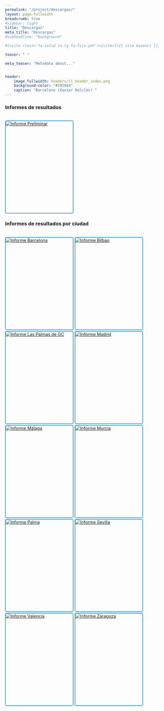 ```yaml
---
permalink: "/project/descargas/"
layout: page-fullwidth
breadcrumb: true
#sidebar: right
title: "Descargas"
meta_title: "Descargas"
#subheadline: "Background"

#[<cite class='fa-solid fa-lg fa-file-pdf'></cite>]({{ site.baseurl }}/files/informe_leonardo_preliminar_enero24.pdf)

teaser: " " 

meta_teaser: "Metadata about..."


header:
    image_fullwidth: headers/cl_header_index.png
    background-color: "#19294d"
    caption: "Barcelona (Xavier Delclòs) "
---
```


### Informes de resultados


<html lang="es">
<br>

<head>
  <meta charset="UTF-8">
  <meta name="viewport" content="width=device-width, initial-scale=1.0">
  <style>
    /* Estilo normal del botón */
    .custom-button {
      display: inline-block;
      overflow: hidden;
      width: 220px;
      height: 300px;
      border: 2px solid #3498db; /* Color del borde del botón */
      border-radius: 5px;
      cursor: pointer;
    }

    .custom-button img {
      width: 100%;
      height: 100%;
      object-fit: cover;
    }

    /* Estilo al pasar el ratón por encima del botón */
    .custom-button:hover {
      border-color: #2980b9; /* Cambia el color del borde al pasar el ratón */
    }
  </style>
</head>
<body>

<a href="{{ site.baseurl }}/files/informe_resultados_css_enero24.pdf" target="_blank" class="custom-button">
  <img src="https://gratet.github.io/ciudades-leonardo/images/img_cos/informe_preliminar.png" alt="Informe Preliminar">
</a>

</body>
</html>

### Informes de resultados por ciudad


<html lang="es">
<br>

<head>
  <meta charset="UTF-8">
  <meta name="viewport" content="width=device-width, initial-scale=1.0">
  <style>
    /* Estilo normal del botón */
    .custom-button {
      display: inline-block;
      overflow: hidden;
      width: 220px;
      height: 300px;
      border: 2px solid #3498db; /* Color del borde del botón */
      border-radius: 5px;
      cursor: pointer;
    }

    .custom-button img {
      width: 100%;
      height: 100%;
      object-fit: cover;
    }

    /* Estilo al pasar el ratón por encima del botón */
    .custom-button:hover {
      border-color: #2980b9; /* Cambia el color del borde al pasar el ratón */
    }
  </style>
</head>
<body>

<a href="{{ site.baseurl }}/files/ir_barcelona_css_enero24.pdf" target="_blank" class="custom-button">
  <img src="https://gratet.github.io/ciudades-leonardo/images/img_cos/informes_ciudades-bcn.jpg" alt="Informe Barcelona">
</a>

<a href="{{ site.baseurl }}/files/ir_bilbao_css_enero24.pdf" target="_blank" class="custom-button">
  <img src="https://gratet.github.io/ciudades-leonardo/images/img_cos/informes_ciudades-bil.jpg" alt="Informe Bilbao">
</a>

<a href="{{ site.baseurl }}/files/ir_laspalmas_css_enero24.pdf" target="_blank" class="custom-button">
  <img src="https://gratet.github.io/ciudades-leonardo/images/img_cos/informes_ciudades-laspalmas.jpg" alt="Informe Las Palmas de GC">
</a>

<a href="{{ site.baseurl }}/files/ir_madrid_css_enero24.pdf" target="_blank" class="custom-button">
  <img src="https://gratet.github.io/ciudades-leonardo/images/img_cos/informes_ciudades-mad.jpg" alt="Informe Madrid">
</a>

<a href="{{ site.baseurl }}/files/ir_malaga_css_enero24.pdf" target="_blank" class="custom-button">
  <img src="https://gratet.github.io/ciudades-leonardo/images/img_cos/informes_ciudades-mal.jpg" alt="Informe Málaga">
</a>

<a href="{{ site.baseurl }}/files/ir_murcia_css_enero24.pdf" target="_blank" class="custom-button">
  <img src="https://gratet.github.io/ciudades-leonardo/images/img_cos/informes_ciudades-mur.jpg" alt="Informe Murcia">
</a>

<a href="{{ site.baseurl }}/files/ir_palma_css_enero24.pdf" target="_blank" class="custom-button">
  <img src="https://gratet.github.io/ciudades-leonardo/images/img_cos/informes_ciudades-pal.jpg" alt="Informe Palma">
</a>

<a href="{{ site.baseurl }}/files/ir_sevilla_css_enero24.pdf" target="_blank" class="custom-button">
  <img src="https://gratet.github.io/ciudades-leonardo/images/img_cos/informes_ciudades-sev.jpg" alt="Informe Sevilla">
</a>

<a href="{{ site.baseurl }}/files/ir_valencia_css_enero24.pdf" target="_blank" class="custom-button">
  <img src="https://gratet.github.io/ciudades-leonardo/images/img_cos/informes_ciudades-val.jpg" alt="Informe Valencia">
</a>

<a href="{{ site.baseurl }}/files/ir_zaragoza_css_enero24.pdf" target="_blank" class="custom-button">
  <img src="https://gratet.github.io/ciudades-leonardo/images/img_cos/informes_ciudades-zgz.jpg" alt="Informe Zaragoza">
</a>

</body>
</html>


